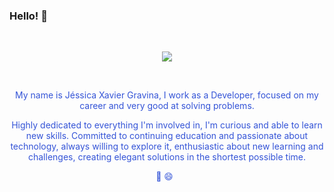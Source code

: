 ### Hello! 👋

<!--
**JessicaXavierGravina/JessicaXavierGravina** is a ✨ _special_ ✨ repository because its `README.md` (this file) appears on your GitHub profile.

Here are some ideas to get you started:

- 🔭 I’m currently working on ...
- 🌱 I’m currently learning ...
- 👯 I’m looking to collaborate on ...
- 🤔 I’m looking for help with ...
- 💬 Ask me about ...
- 📫 How to reach me: ...
- 😄 Pronouns: ...
- ⚡ Fun fact: ...
-->
&nbsp;
<div align="center">
	 <img src="https://readme-typing-svg.herokuapp.com/?font=Roboto&size=40&duration=5000&color=fb9b45&center=true&vCenter=true&multiline=true&width=300&height=65&lines=Welcome+%F0%9F%8C%90">
</div>


&nbsp;
<div align="center" style=color:#3454D7>
<p>My name is Jéssica Xavier Gravina, I work as a Developer, focused on my career and very good at solving problems.</p>
<p>Highly dedicated to everything I'm involved in, I'm curious and able to learn new skills. Committed to continuing education and passionate about technology, always willing to explore it, enthusiastic about new learning and challenges, creating elegant solutions in the shortest possible time.</p> 💬 😄
&nbsp;

